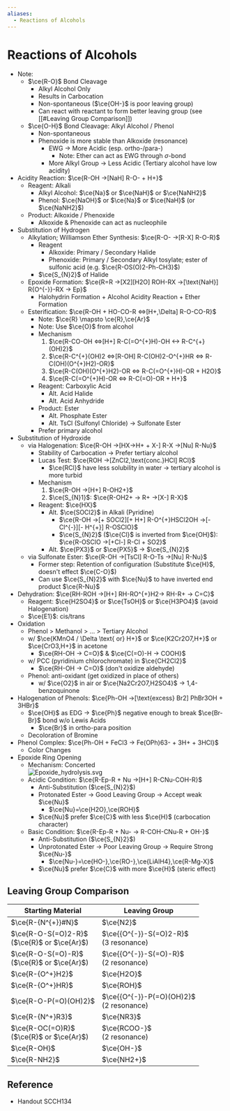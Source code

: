 ```yaml
---
aliases:
  - Reactions of Alcohols
---
```


# Reactions of Alcohols

- Note:
	- $\ce{R-O}$ Bond Cleavage
		- Alkyl Alcohol Only
		- Results in Carbocation
		- Non-spontaneous ($\ce{OH-}$ is poor leaving group)
		- Can react with reactant to form better leaving group (see [[#Leaving Group Comparison]])
	- $\ce{O-H}$ Bond Cleavage: Alkyl Alcohol / Phenol
		- Non-spontaneous
		- Phenoxide is more stable than Alkoxide (resonance)
			- EWG → More Acidic (esp. ortho-/para-)
				- Note: Ether can act as EWG through $\sigma$-bond
			- More Alkyl Group → Less Acidic (Tertiary alcohol have low acidity)
- Acidity Reaction: $\ce{R-OH ->[NaH] R-O- + H+}$
	- Reagent: Alkali
		- Alkyl Alcohol: $\ce{Na}$ or $\ce{NaH}$ or $\ce{NaNH2}$
		- Phenol: $\ce{NaOH}$ or $\ce{Na}$ or $\ce{NaH}$ (or $\ce{NaNH2}$)
	- Product: Alkoxide / Phenoxide
		- Alkoxide & Phenoxide can act as nucleophile
- Substitution of Hydrogen
	- Alkylation; Williamson Ether Synthesis: $\ce{R-O- ->[R-X] R-O-R}$
		- Reagent
			- Alkoxide: Primary / Secondary Halide
			- Phenoxide: Primary / Secondary Alkyl tosylate; ester of sulfonic acid (e.g. $\ce{R-OS(O)2-Ph-CH3}$)
		- $\ce{S_{N}2}$ of Halide
	- Epoxide Formation: $\ce{R=R ->[X2][H2O] ROH-RX ->[\text{NaH}] R{O^{-}}-RX -> Ep}$
		- Halohydrin Formation + Alcohol Acidity Reaction + Ether Formation
	- Esterification: $\ce{R-OH + HO-CO-R <=>[H+,\Delta] R-O-CO-R}$
		- Note: $\ce{R} \mapsto \ce{R},\ce{Ar}$
		- Note: Use $\ce{O}$ from alcohol
		- Mechanism
			1. $\ce{R-CO-OH <=>[H+] R-C(=O^{+}H)-OH <-> R-C^{+}(OH)2}$
			2. $\ce{R-C^{+}(OH)2 <=>[R-OH] R-C(OH)2-O^{+}HR <=> R-C(OH)(O^{+}H2)-OR}$
			3. $\ce{R-C(OH)(O^{+}H2)-OR <=> R-C(=O^{+}H)-OR + H2O}$
			4. $\ce{R-C(=O^{+}H)-OR <=> R-C(=O)-OR + H+}$
		- Reagent: Carboxylic Acid
			- Alt. Acid Halide
			- Alt. Acid Anhydride
		- Product: Ester
			- Alt. Phosphate Ester
			- Alt. TsCl (Sulfonyl Chloride) → Sulfonate Ester
		- Prefer primary alcohol
- Substitution of Hydroxide
	- via Halogenation: $\ce{R-OH ->[HX->H+ + X-] R-X ->[Nu] R-Nu}$
		- Stability of Carbocation → Prefer tertiary alcohol
		- Lucas Test: $\ce{ROH ->[ZnCl2,\text{conc.}HCl] RCl}$
			- $\ce{RCl}$ have less solubility in water → tertiary alcohol is more turbid
		- Mechanism
			1. $\ce{R-OH ->[H+] R-OH2+}$
			2. $\ce{S_{N}1}$: $\ce{R-OH2+ -> R+ ->[X-] R-X}$
		- Reagent: $\ce{HX}$
			- Alt. $\ce{SOCl2}$ in Alkali (Pyridine)
				- $\ce{R-OH ->[+ SOCl2][+ H+] R-O^{+}HSCl2OH ->[- Cl^{-}][- H^{+}] R-OSClO}$
				- $\ce{S_{N}2}$ ($\ce{Cl}$ is inverted from $\ce{OH}$): $\ce{R-OSClO ->[+Cl-] R-Cl + SO2}$
			- Alt. $\ce{PX3}$ or $\ce{PX5}$ → $\ce{S_{N}2}$
	- via Sulfonate Ester: $\ce{R-OH ->[TsCl] R-O-Ts ->[Nu] R-Nu}$
		- Former step: Retention of configuration (Substitute $\ce{H}$, doesn't effect $\ce{C-O}$)
		- Can use $\ce{S_{N}2}$ with $\ce{Nu}$ to have inverted end product $\ce{R-Nu}$
- Dehydration: $\ce{RH-ROH ->[H+] RH-RO^{+}H2-> RH-R+ -> C=C}$
	- Reagent: $\ce{H2SO4}$ or $\ce{TsOH}$ or $\ce{H3PO4}$ (avoid Halogenation)
	- $\ce{E1}$: cis/trans
- Oxidation
	- Phenol > Methanol > … > Tertiary Alcohol
	- w/ $\ce{KMnO4 / \Delta \text{ or} H+}$ or $\ce{K2Cr2O7,H+}$ or $\ce{CrO3,H+}$ in acetone
		- $\ce{RH-OH -> C=O}$ & $\ce{C(=O)-H -> COOH}$
	- w/ PCC (pyridinium chlorochromate) in $\ce{CH2Cl2}$
		- $\ce{RH-OH -> C=O}$ (don't oxidize aldehyde)
	- Phenol: anti-oxidant (get oxidized in place of others)
		- w/ $\ce{O2}$ in air or $\ce{Na2Cr2O7,H2SO4}$ → 1,4-benzoquinone
- Halogenation of Phenols: $\ce{Ph-OH ->[\text{excess} Br2] PhBr3OH + 3HBr}$
	- $\ce{OH}$ as EDG → $\ce{Ph}$ negative enough to break $\ce{Br-Br}$ bond w/o Lewis Acids
		- $\ce{Br}$ in ortho-para position
	- Decoloration of Bromine
- Phenol Complex: $\ce{Ph-OH + FeCl3 -> Fe(OPh)63- + 3H+ + 3HCl}$
	- Color Changes
- Epoxide Ring Opening
	- Mechanism: Concerted  
	![Epoxide\_hydrolysis.svg](https://upload.wikimedia.org/wikipedia/commons/1/12/Epoxide_hydrolysis.svg)
	- Acidic Condition: $\ce{R-Ep-R + Nu ->[H+] R-CNu-COH-R}$  
		- Anti-Substitution ($\ce{S_{N}2}$)
		- Protonated Ester → Good Leaving Group → Accept weak $\ce{Nu}$
			- $\ce{Nu}=\ce{H2O},\ce{ROH}$
		- $\ce{Nu}$ prefer $\ce{C}$ with less $\ce{H}$ (carbocation character)
	- Basic Condition: $\ce{R-Ep-R + Nu- -> R-COH-CNu-R + OH-}$
		- Anti-Substitution ($\ce{S_{N}2}$)
		- Unprotonated Ester → Poor Leaving Group → Require Strong $\ce{Nu-}$
			- $\ce{Nu-}=\ce{HO-},\ce{RO-},\ce{LiAlH4},\ce{R-Mg-X}$
		- $\ce{Nu}$ prefer $\ce{C}$ with more $\ce{H}$ (steric effect)

## Leaving Group Comparison

| Starting Material | Leaving Group |
| ---- | ---- |
| $\ce{R-{N^{+}}#N}$ | $\ce{N2}$ |
| $\ce{R-O-S(=O)2-R}$<br>($\ce{R}$ or $\ce{Ar}$) | $\ce{{O^{-}}-S(=O)2-R}$<br>(3 resonance) |
| $\ce{R-O-S(=O)-R}$<br>($\ce{R}$ or $\ce{Ar}$) | $\ce{{O^{-}}-S(=O)-R}$<br>(2 resonance) |
| $\ce{R-{O^+}H2}$ | $\ce{H2O}$ |
| $\ce{R-{O^+}HR}$ | $\ce{ROH}$ |
| $\ce{R-O-P(=O)(OH)2}$ | $\ce{{O^{-}}-P(=O)(OH)2}$<br>(2 resonance) |
| $\ce{R-{N^+}R3}$ | $\ce{NR3}$ |
| $\ce{R-OC(=O)R}$<br>($\ce{R}$ or $\ce{Ar}$) | $\ce{RCOO-}$<br>(2 resonance) |
| $\ce{R-OH}$ | $\ce{OH-}$ |
| $\ce{R-NH2}$ | $\ce{NH2+}$ |

## Reference

- Handout SCCH134
